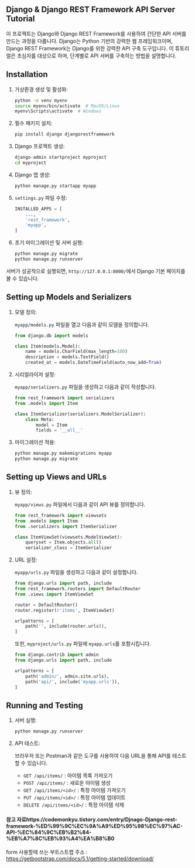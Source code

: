 ## Django & Django REST Framework API Server Tutorial

이 프로젝트는 Django와 Django REST Framework를 사용하여 간단한 API 서버를 만드는 과정을 다룹니다. Django는 Python 기반의 강력한 웹 프레임워크이며, Django REST Framework는 Django를 위한 강력한 API 구축 도구입니다.
이 튜토리얼은 초심자를 대상으로 하며, 단계별로 API 서버를 구축하는 방법을 설명합니다.

## Installation

1. 가상환경 생성 및 활성화:

    ```bash
    python -m venv myenv
    source myenv/bin/activate  # MacOS/Linux
    myenv\Scripts\activate  # Windows
    ```

2. 필수 패키지 설치:

    ```bash
    pip install django djangorestframework
    ```

3. Django 프로젝트 생성:

    ```bash
    django-admin startproject myproject
    cd myproject
    ```

4. Django 앱 생성:

    ```bash
    python manage.py startapp myapp
    ```

5. `settings.py` 파일 수정:

    ```python
    INSTALLED_APPS = [
        ...,
        'rest_framework',
        'myapp',
    ]
    ```

6. 초기 마이그레이션 및 서버 실행:

    ```bash
    python manage.py migrate
    python manage.py runserver
    ```

서버가 성공적으로 실행되면, `http://127.0.0.1:8000/`에서 Django 기본 페이지를 볼 수 있습니다.


## Setting up Models and Serializers

1. 모델 정의:

    `myapp/models.py` 파일을 열고 다음과 같이 모델을 정의합니다.

    ```python
    from django.db import models

    class Item(models.Model):
        name = models.CharField(max_length=100)
        description = models.TextField()
        created_at = models.DateTimeField(auto_now_add=True)
    ```

2. 시리얼라이저 설정:

    `myapp/serializers.py` 파일을 생성하고 다음과 같이 작성합니다.

    ```python
    from rest_framework import serializers
    from .models import Item

    class ItemSerializer(serializers.ModelSerializer):
        class Meta:
            model = Item
            fields = '__all__'
    ```

3. 마이그레이션 적용:

    ```bash
    python manage.py makemigrations myapp
    python manage.py migrate
    ```


## Setting up Views and URLs

1. 뷰 정의:

    `myapp/views.py` 파일에서 다음과 같이 API 뷰를 정의합니다.

    ```python
    from rest_framework import viewsets
    from .models import Item
    from .serializers import ItemSerializer

    class ItemViewSet(viewsets.ModelViewSet):
        queryset = Item.objects.all()
        serializer_class = ItemSerializer
    ```

2. URL 설정:

    `myapp/urls.py` 파일을 생성하고 다음과 같이 설정합니다.

    ```python
    from django.urls import path, include
    from rest_framework.routers import DefaultRouter
    from .views import ItemViewSet

    router = DefaultRouter()
    router.register(r'items', ItemViewSet)

    urlpatterns = [
        path('', include(router.urls)),
    ]
    ```

    또한, `myproject/urls.py` 파일에 `myapp.urls`를 포함시킵니다.

    ```python
    from django.contrib import admin
    from django.urls import path, include

    urlpatterns = [
        path('admin/', admin.site.urls),
        path('api/', include('myapp.urls')),
    ]
    ```

## Running and Testing

1. 서버 실행:

    ```bash
    python manage.py runserver
    ```

2. API 테스트:

    브라우저 또는 Postman과 같은 도구를 사용하여 다음 URL을 통해 API를 테스트할 수 있습니다.

    - `GET /api/items/` : 아이템 목록 가져오기
    - `POST /api/items/` : 새로운 아이템 생성
    - `GET /api/items/<id>/` : 특정 아이템 가져오기
    - `PUT /api/items/<id>/` : 특정 아이템 업데이트
    - `DELETE /api/items/<id>/` : 특정 아이템 삭제


#### 참고 자료https://codemonkyu.tistory.com/entry/Djnago-Django-rest-framework-%ED%99%9C%EC%9A%A9%ED%95%98%EC%97%AC-API-%EC%84%9C%EB%B2%84-%EB%A7%8C%EB%93%A4%EA%B8%B0





form 사용할때 쓰는 부트스트랩 주소 : https://getbootstrap.com/docs/5.1/getting-started/download/